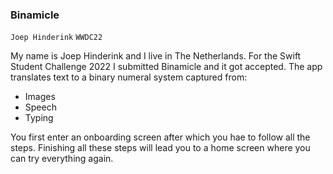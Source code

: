 ### Binamicle

`Joep Hinderink` `WWDC22`

My name is Joep Hinderink and I live in The Netherlands. For the Swift Student Challenge 2022 I submitted Binamicle and it got accepted. 
The app translates text to a binary numeral system captured from:
* Images
* Speech
* Typing

You first enter an onboarding screen after which you hae to follow all the steps. Finishing all these steps will lead you to a home screen where you can try everything again.

